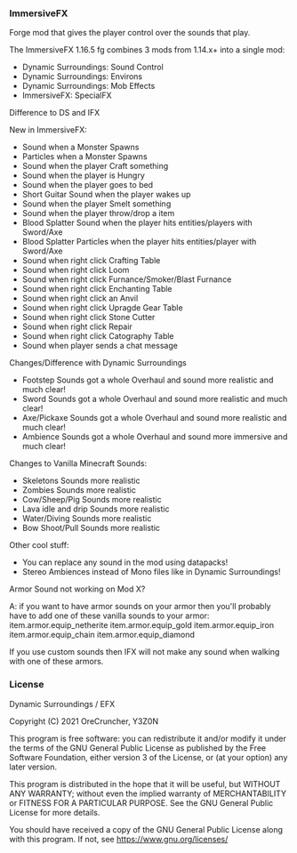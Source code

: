 ### ImmersiveFX
Forge mod that gives the player control over the sounds that play.

The ImmersiveFX 1.16.5 fg combines 3 mods from 1.14.x+ into a single mod:
* Dynamic Surroundings: Sound Control
* Dynamic Surroundings: Environs
* Dynamic Surroundings: Mob Effects
*  ImmersiveFX: SpecialFX

Difference to DS and IFX

New in ImmersiveFX: 
- Sound when a Monster Spawns  
- Particles when a Monster Spawns  
- Sound when the player Craft something  
- Sound when the player is Hungry 
- Sound when the player goes to bed 
- Short Guitar Sound when the player wakes up  
- Sound when the player Smelt something  
- Sound when the player throw/drop a item  
- Blood Splatter Sound when the player hits entities/players with Sword/Axe  
- Blood Splatter Particles when the player hits entities/player with Sword/Axe  
- Sound when right click Crafting Table  
- Sound when right click Loom  
- Sound when right click Furnance/Smoker/Blast Furnance  
- Sound when right click Enchanting Table  
- Sound when right click an Anvil  
- Sound when right click Upragde Gear Table  
- Sound when right click Stone Cutter  
- Sound when right click Repair  
- Sound when right click Catography Table  
- Sound when player sends a chat message  

Changes/Difference with Dynamic Surroundings
- Footstep Sounds got a whole Overhaul and sound more realistic and much clear! 
- Sword Sounds got a whole Overhaul and sound more realistic and much clear!  
- Axe/Pickaxe Sounds got a whole Overhaul and sound more realistic and much clear!  
-  Ambience Sounds got a whole Overhaul and sound more immersive and much clear!   

Changes to Vanilla Minecraft Sounds:
- Skeletons Sounds more realistic  
- Zombies Sounds more realistic   
- Cow/Sheep/Pig Sounds more realistic   
- Lava idle and drip Sounds more realistic  
- Water/Diving Sounds more realistic  
- Bow Shoot/Pull Sounds more realistic 

Other cool stuff:
- You can replace any sound in the mod using datapacks!
- Stereo Ambiences instead of Mono files like in Dynamic Surroundings!

Armor Sound not working on Mod X?

A: if you want to have armor sounds on your armor then you'll probably have to add one of these vanilla sounds to your armor:
item.armor.equip_netherite
item.armor.equip_gold
item.armor.equip_iron
item.armor.equip_chain
item.armor.equip_diamond

If you use custom sounds then IFX will not make any sound when walking with one of these armors.

### License
 Dynamic Surroundings / EFX
 
 Copyright (C) 2021  OreCruncher, Y3Z0N
 
 This program is free software: you can redistribute it and/or modify
 it under the terms of the GNU General Public License as published by
 the Free Software Foundation, either version 3 of the License, or
 (at your option) any later version.
 
 This program is distributed in the hope that it will be useful,
 but WITHOUT ANY WARRANTY; without even the implied warranty of
 MERCHANTABILITY or FITNESS FOR A PARTICULAR PURPOSE.  See the
 GNU General Public License for more details.
 
 You should have received a copy of the GNU General Public License
 along with this program.  If not, see <https://www.gnu.org/licenses/>

